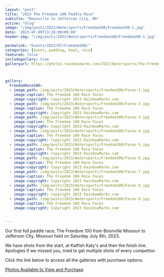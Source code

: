 ```yaml
---
layout: "post"
title: "2023 The Freedom 100 Paddle Race"
subtitle: "Boonville to Jefferson City, MO"
active: "blog"
image: "/img/posts/2023/Watersports/Freedom100/Freedom100-1.jpg"
date: '2023-07-09T13:20:00+00:00'
header-img: "/img/posts/2023/Watersports/Freedom100/Freedom100-1.jpg"

permalink: "Events/2023/07/Freedom100/"
categories: [event, padding, boat, race]
featured: false
includegallery: true
galleryurl: https://photos.rainbowmarks.com/2023/Watersports/The-Freedom-Race-100



gallery:
  FreedomRace100:
  - image_path: /img/posts/2023/Watersports/Freedom100/Faces-1.jpg
    image-caption: The Freedom 100 Race Faces
    image-copyright: Copyright 2023 RainbowMarks.com
  - image_path: /img/posts/2023/Watersports/Freedom100/Faces-2.jpg
    image-caption: The Freedom 100 Race Faces
    image-copyright: Copyright 2023 RainbowMarks.com
  - image_path: /img/posts/2023/Watersports/Freedom100/Faces-3.jpg
    image-caption: The Freedom 100 Race Faces
    image-copyright: Copyright 2023 RainbowMarks.com
  - image_path: /img/posts/2023/Watersports/Freedom100/Faces-4.jpg
    image-caption: The Freedom 100 Race Faces
    image-copyright: Copyright 2023 RainbowMarks.com
  - image_path: /img/posts/2023/Watersports/Freedom100/Faces-5.jpg
    image-caption: The Freedom 100 Race Faces
    image-copyright: Copyright 2023 RainbowMarks.com
  - image_path: /img/posts/2023/Watersports/Freedom100/Faces-6.jpg
    image-caption: The Freedom 100 Race Faces
    image-copyright: Copyright 2023 RainbowMarks.com
  - image_path: /img/posts/2023/Watersports/Freedom100/Faces-7.jpg
    image-caption: The Freedom 100 Race Faces
    image-copyright: Copyright 2023 RainbowMarks.com
  - image_path: /img/posts/2023/Watersports/Freedom100/Faces-8.jpg
    image-caption: The Freedom 100 Race Faces
    image-copyright: Copyright 2023 RainbowMarks.com
  - image_path: /img/posts/2023/Watersports/Freedom100/Faces-9.jpg
    image-caption: The Freedom 100 Race Faces
    image-copyright: Copyright 2023 RainbowMarks.com
  

---
```

Our first full paddle race, The Freedom 100 from Boonville Missouri to Jefferson City, Missouri held on Saturday July 8th, 2023.

We have shots from the start, at Katfish Katy's and then the finish line. Apologies if we missed you, tried to get multiple shots of every competitor.

Click the link below to access all the galleries with purchase options.

[Photos Available to View and Purchase](https://photos.rainbowmarks.com/2023/Watersports/The-Freedom-Race-100)
